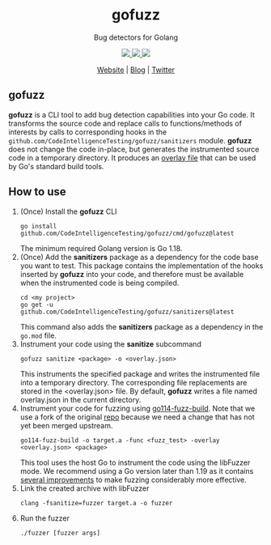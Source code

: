 <div align="center">
  <h1>gofuzz</h1>
  <p>Bug detectors for Golang</p>
  <a href="https://github.com/CodeIntelligenceTesting/gofuzz/actions/workflows/run-all-tests.yml">
    <img src="https://img.shields.io/github/actions/workflow/status/CodeIntelligenceTesting/gofuzz/run-all-tests.yml?branch=main&logo=github" />
  </a>
  <a href="https://github.com/CodeIntelligenceTesting/gofuzz/blob/main/CONTRIBUTING.md">
    <img src="https://img.shields.io/badge/PRs-welcome-brightgreen.svg" />
  </a>
  <a href="https://github.com/CodeIntelligenceTesting/gofuzz/blob/main/LICENSE">
    <img src="https://img.shields.io/github/license/CodeIntelligenceTesting/gofuzz" />
  </a>
  <br />

<a href="https://www.code-intelligence.com/" target="_blank">Website</a>
|
<a href="https://www.code-intelligence.com/blog" target="_blank">Blog</a>
|
<a href="https://twitter.com/CI_Fuzz" target="_blank">Twitter</a>
</div>

## gofuzz
**gofuzz** is a CLI tool to add bug detection capabilities into your Go code. It transforms the source code and replace calls to functions/methods of interests by calls to corresponding hooks in the `github.com/CodeIntelligenceTesting/gofuzz/sanitizers` module. **gofuzz** does not change the code in-place, but generates the instrumented source code in a temporary directory. It produces an [overlay file](https://go.dev/doc/go1.16) that can be used by Go's standard build tools.

## How to use
1. (Once) Install the **gofuzz** CLI
    ```shell
    go install github.com/CodeIntelligenceTesting/gofuzz/cmd/gofuzz@latest
    ```
   The minimum required Golang version is Go 1.18.
2. (Once) Add the **sanitizers** package as a dependency for the code base you want to test. 
This package contains the implementation of the hooks inserted by **gofuzz** into your code, 
and therefore must be available when the instrumented code is being compiled. 
    ```shell
   cd <my project> 
   go get -u github.com/CodeIntelligenceTesting/gofuzz/sanitizers@latest 
    ```
   This command also adds the **sanitizers** package as a dependency in the `go.mod` file.
3. Instrument your code using the **sanitize** subcommand
   ```shell
   gofuzz sanitize <package> -o <overlay.json>
   ```
   This instruments the specified package and writes the instrumented file into a temporary
   directory. The corresponding file replacements are stored in the <overlay.json> file.
   By default, **gofuzz** writes a file named overlay.json in the current directory.
4. Instrument your code for fuzzing using [go114-fuzz-build](https://github.com/kyakdan/go114-fuzz-build).
   Note that we use a fork of the original [repo](https://github.com/mdempsky/go114-fuzz-build) 
   because we need a change that has not yet been merged upstream. 
   ```shell
   go114-fuzz-build -o target.a -func <fuzz_test> -overlay <overlay.json> <package>
   ``` 
   This tool uses the host Go to instrument the code using the libFuzzer mode. We recommend using 
   a Go version later than 1.19 as it contains [several improvements](https://www.code-intelligence.com/blog/golang-fuzzing-1.19) to make fuzzing considerably more effective.
5. Link the created archive with libFuzzer
   ```shell
   clang -fsanitize=fuzzer target.a -o fuzzer
   ```
6. Run the fuzzer
   ```shell
   ./fuzzer [fuzzer args]
   ```